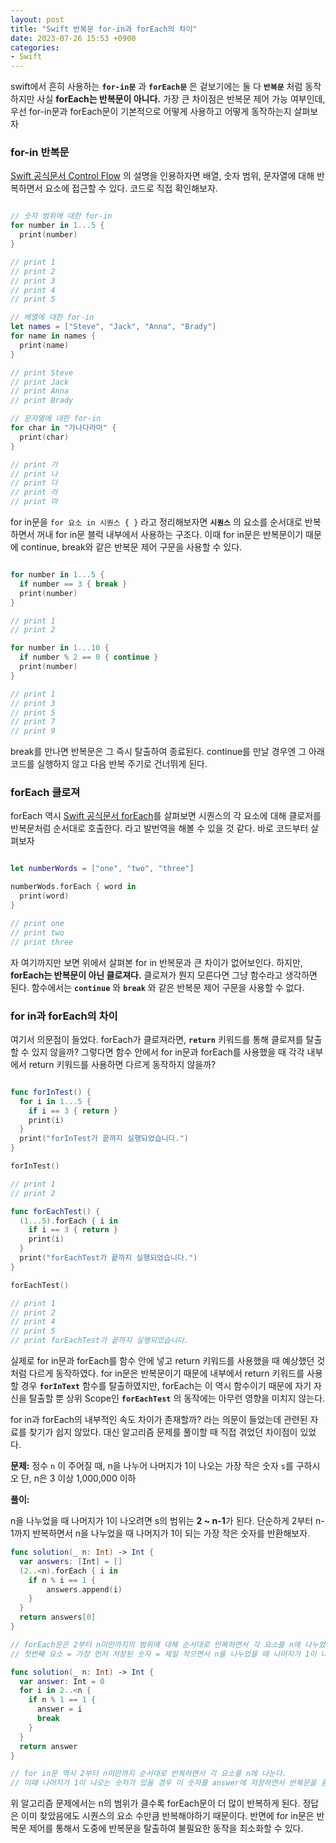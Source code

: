 ```yaml
---
layout: post
title: "Swift 반복문 for-in과 forEach의 차이"
date: 2023-07-26 15:53 +0900
categories:
- Swift
---
```

swift에서 흔히 사용하는 **`for-in문`** 과 **`forEach문`** 은 겉보기에는 둘 다 **`반복문`** 처럼 동작하지만 사실 **forEach는 반복문이 아니다.**  가장 큰 차이점은 반복문 제어 가능 여부인데, 우선 for-in문과 forEach문이 기본적으로 어떻게 사용하고 어떻게 동작하는지 살펴보자

### for-in 반복문

[Swift 공식문서 Control Flow](https://docs.swift.org/swift-book/documentation/the-swift-programming-language/controlflow) 의 설명을 인용하자면 배열, 숫자 범위, 문자열에 대해 반복하면서 요소에 접근할 수 있다. 
코드로 직접 확인해보자.

```swift

// 숫자 범위에 대한 for-in
for number in 1...5 { 
  print(number)
}

// print 1
// print 2
// print 3
// print 4
// print 5

// 배열에 대한 for-in
let names = ["Steve", "Jack", "Anna", "Brady"]
for name in names {
  print(name)
}

// print Steve
// print Jack
// print Anna
// print Brady

// 문자열에 대한 for-in
for char in "가나다라마" {
  print(char)
}

// print 가
// print 나
// print 다
// print 라
// print 마
```

for in문을 `for 요소 in 시퀀스 { }` 라고 정리해보자면 **`시퀀스`** 의 요소를 순서대로 반복하면서 꺼내 for in문 블럭 내부에서 사용하는 구조다. 이때 for in문은 반복문이기 때문에 continue, break와 같은 반복문 제어 구문을 사용할 수 있다.

```swift

for number in 1...5 {
  if number == 3 { break }
  print(number)
}

// print 1
// print 2

for number in 1...10 {
  if number % 2 == 0 { continue }
  print(number)
}

// print 1
// print 3
// print 5
// print 7
// print 9
```

break를 만나면 반복문은 그 즉시 탈출하여 종료된다. continue를 만날 경우엔 그 아래 코드를 실행하지 않고 다음 반복 주기로 건너뛰게 된다.

### forEach 클로져

forEach 역시 [Swift 공식문서 forEach](https://developer.apple.com/documentation/swift/array/foreach(_:))를 살펴보면 시퀀스의 각 요소에 대해 클로저를 반복문처럼 순서대로 호출한다. 라고 발번역을 해볼 수 있을 것 같다. 바로 코드부터 살펴보자

```swift

let numberWords = ["one", "two", "three"]

numberWods.forEach { word in
  print(word)
}

// print one
// print two
// print three
```

자 여기까지만 보면 위에서 살펴본 for in 반복문과 큰 차이가 없어보인다. 하지만, **forEach는 반복문이 아닌 클로져다.**  클로져가 뭔지 모른다면 그냥 함수라고 생각하면 된다. 함수에서는 **`continue`** 와 **`break`** 와 같은 반복문 제어 구문을 사용할 수 없다. 

### for in과 forEach의 차이

여기서 의문점이 들었다. forEach가 클로져라면, **`return`** 키워드를 통해 클로져를 탈출할 수 있지 않을까? 그렇다면 함수 안에서 for in문과 forEach를 사용했을 때 각각 내부에서 return 키워드를 사용하면 다르게 동작하지 않을까?

```swift

func forInTest() {
  for i in 1...5 {
    if i == 3 { return }
    print(i)
  }
  print("forInTest가 끝까지 실행되었습니다.")
}

forInTest()

// print 1
// print 2

func forEachTest() {
  (1...5).forEach { i in
    if i == 3 { return }
    print(i)
  }
  print("forEachTest가 끝까지 실행되었습니다.")
}

forEachTest()

// print 1
// print 2
// print 4
// print 5
// print forEachTest가 끝까지 실행되었습니다.
```

실제로 for in문과 forEach를 함수 안에 넣고 return 키워드를 사용했을 때 예상했던 것처럼 다르게 동작하였다.
for in문은 반복문이기 때문에 내부에서 return 키워드를 사용할 경우 **`forInText`** 함수를 탈출하였지만, forEach는 이 역시 함수이기 때문에 자기 자신을 탈출할 뿐 상위 Scope인 **`forEachTest`** 의 동작에는 아무런 영향을 미치지 않는다.

for in과 forEach의 내부적인 속도 차이가 존재할까? 라는 의문이 들었는데 관련된 자료를 찾기가 쉽지 않았다. 대신 알고리즘 문제를 풀이할 때 직접 겪었던 차이점이 있었다.

**문제:**
정수 `n` 이 주어질 때, n을 나누어 나머지가 1이 나오는 가장 작은 숫자 `s`를 구하시오
단, n은 3 이상 1,000,000 이하

**풀이:**

n을 나누었을 때 나머지가 1이 나오려면 s의 범위는 **2 ~ n-1**가 된다.
단순하게 2부터 n-1까지 반복하면서 n을 나누었을 때 나머지가 1이 되는 가장 작은 숫자를 반환해보자.

```swift
func solution(_ n: Int) -> Int {
  var answers: [Int] = []
  (2..<n).forEach { i in 
	if n % i == 1 {
		answers.append(i)
	}
  }
  return answers[0]
}

// forEach문은 2부터 n미만까지의 범위에 대해 순서대로 반복하면서 각 요소를 n에 나누었을 때 나머지가 1이 되는 숫자를 answers 배열에 추가한다. 그리고 answers의 첫번째 요소를 반환한다.
// 첫번째 요소 = 가장 먼저 저장된 숫자 = 제일 작으면서 n을 나누었을 때 나머지가 1이 나오는 숫자

func solution(_ n: Int) -> Int {
  var answer: Int = 0
  for i in 2..<n {
	if n % 1 == 1 {
	  answer = i
	  break
	}
  }
  return answer
}

// for in문 역시 2부터 n미만까지 순서대로 반복하면서 각 요소를 n에 나눈다.
// 이때 나머지가 1이 나오는 숫자가 있을 경우 이 숫자를 answer에 저장하면서 반복문을 종료한다.
```

위 알고리즘 문제에서는 n의 범위가 클수록 forEach문이 더 많이 반복하게 된다. 정답은 이미 찾았음에도 시퀀스의 요소 수만큼 반복해야하기 때문이다. 반면에 for in문은 반복문 제어를 통해서 도중에 반복문을 탈출하여 불필요한 동작을 최소화할 수 있다.
